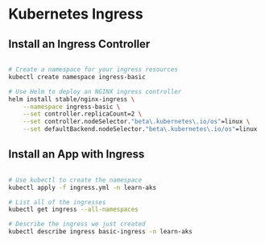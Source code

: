 # Kubernetes Ingress

## Install an Ingress Controller

```bash

# Create a namespace for your ingress resources
kubectl create namespace ingress-basic

# Use Helm to deploy an NGINX ingress controller
helm install stable/nginx-ingress \
    --namespace ingress-basic \
    --set controller.replicaCount=2 \
    --set controller.nodeSelector."beta\.kubernetes\.io/os"=linux \
    --set defaultBackend.nodeSelector."beta\.kubernetes\.io/os"=linux
```

## Install an App with Ingress

```bash

# Use kubectl to create the namespace
kubectl apply -f ingress.yml -n learn-aks

# List all of the ingresses
kubectl get ingress --all-namespaces

# Describe the ingress we just created
kubectl describe ingress basic-ingress -n learn-aks

```